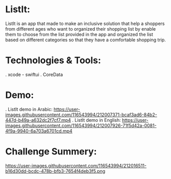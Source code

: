 # ListIt:
ListIt is an app that made to make an inclusive solution that help a shoppers from different ages who want to organized their shopping list by enable them to choose from the list provided in the app and organized the list based on different categories so that they have a comfortable shopping trip.
# Technologies & Tools:
. xcode - swiftui
. CoreData
# Demo:
. ListIt demo in Arabic:
https://user-images.githubusercontent.com/116543994/212007371-bcaf3ad6-84b2-447d-b49a-a632dc2f7cf7.mp4
. ListIt demo in English:
https://user-images.githubusercontent.com/116543994/212007926-71f5d42a-0081-4f9a-9940-6a703a6701cd.mp4
# Challenge Summery:
https://user-images.githubusercontent.com/116543994/212016511-b16d30dd-bcdc-478b-bfb3-7654f4deb3f5.png

